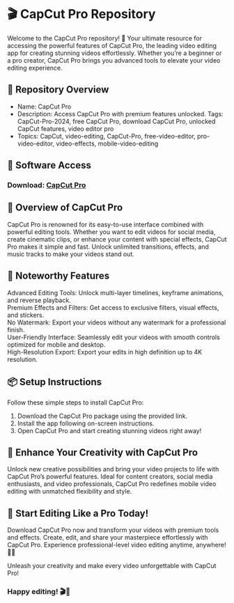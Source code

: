 # 🎬 CapCut Pro Repository  
Welcome to the CapCut Pro repository! 🚀 Your ultimate resource for accessing the powerful features of CapCut Pro, the leading video editing app for creating stunning videos effortlessly. Whether you’re a beginner or a pro creator, CapCut Pro brings you advanced tools to elevate your video editing experience.

## 📁 Repository Overview  
- Name: CapCut Pro  
- Description: Access CapCut Pro with premium features unlocked. Tags: CapCut-Pro-2024, free CapCut Pro, download CapCut Pro, unlocked CapCut features, video editor pro  
- Topics: CapCut, video-editing, CapCut-Pro, free-video-editor, pro-video-editor, video-effects, mobile-video-editing  

## 🔗 Software Access  
### Download: [CapCut Pro]()


## 🎉 Overview of CapCut Pro  
CapCut Pro is renowned for its easy-to-use interface combined with powerful editing tools. Whether you want to edit videos for social media, create cinematic clips, or enhance your content with special effects, CapCut Pro makes it simple and fast. Unlock unlimited transitions, effects, and music tracks to make your videos stand out.

## 🌟 Noteworthy Features  
Advanced Editing Tools: Unlock multi-layer timelines, keyframe animations, and reverse playback.  
Premium Effects and Filters: Get access to exclusive filters, visual effects, and stickers.  
No Watermark: Export your videos without any watermark for a professional finish.  
User-Friendly Interface: Seamlessly edit your videos with smooth controls optimized for mobile and desktop.  
High-Resolution Export: Export your edits in high definition up to 4K resolution.  

## 📦 Setup Instructions  
Follow these simple steps to install CapCut Pro:  
1. Download the CapCut Pro package using the provided link.  
2. Install the app following on-screen instructions.  
3. Open CapCut Pro and start creating stunning videos right away!  

## 🚀 Enhance Your Creativity with CapCut Pro  
Unlock new creative possibilities and bring your video projects to life with CapCut Pro’s powerful features. Ideal for content creators, social media enthusiasts, and video professionals, CapCut Pro redefines mobile video editing with unmatched flexibility and style.

## 🌟 Start Editing Like a Pro Today!  
Download CapCut Pro now and transform your videos with premium tools and effects. Create, edit, and share your masterpiece effortlessly with CapCut Pro. Experience professional-level video editing anytime, anywhere! 🎉✨

Unleash your creativity and make every video unforgettable with CapCut Pro!

### Happy editing! 🎬🚀
